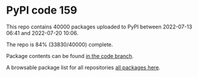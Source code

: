# PyPI code 159

This repo contains 40000 packages uploaded to PyPI between 
2022-07-13 06:41 and 2022-07-20 10:06.

The repo is 84% (33830/40000) complete.

Package contents can be found [in the code branch](https://github.com/pypi-data/pypi-mirror-159/tree/code/packages).

A browsable package list for all repositories [all packages here](https://pypi-data.github.io/website/repositories/pypi-mirror-159).


